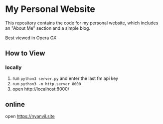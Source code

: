 # My Personal Website

This repository contains the code for my personal website, which includes an "About Me" section and a simple blog.

Best viewed in Opera GX

## How to View

### locally

1. run `python3 server.py` and enter the last fm api key
2. run `python3 -m http.server 8000`
3. open http://localhost:8000/

## online

open https://nyanvil.site